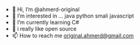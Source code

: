 - 👋 Hi, I’m @ahmerd-original
- 👀 I’m interested in ... java python smali javascript 
- 🌱 I’m currently learning C#
- 💞️ i really like open source
- 📫 How to reach me original.ahmerd@gmail.com 

<!---
ahmerd-original/ahmerd-original is a ✨ special ✨ repository because its `README.md` (this file) appears on your GitHub profile.
You can click the Preview link to take a look at your changes.
--->
